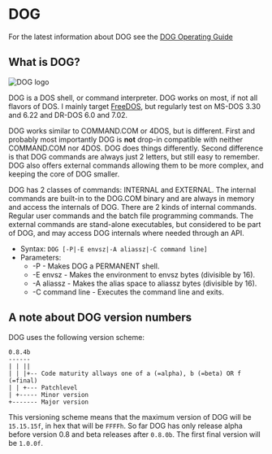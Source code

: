 # DOG

For the latest information about DOG see the [DOG Operating Guide](https://dog.zumppe.net/)

## What is DOG?

![DOG logo](https://dog.zumppe.net/img/logo.png)

DOG is a DOS shell, or command interpreter. DOG works on most, if not all flavors
of DOS. I mainly target [FreeDOS](https://freedos.org/), but regularly test on
MS-DOS 3.30 and 6.22 and DR-DOS 6.0 and 7.02.

DOG works similar to COMMAND.COM or 4DOS, but is different. First and probably
most importantly DOG is **not** drop-in compatible with neither COMMAND.COM nor
4DOS.  DOG does things differently. Second difference is that DOG commands are
always just 2 letters, but still easy to remember. DOG also offers external
commands allowing them to be more complex, and keeping the core of DOG
smaller.

DOG has 2 classes of commands: INTERNAL and EXTERNAL. The internal commands are
built-in to the DOG.COM binary and are always in memory and access the internals
of DOG. There are 2 kinds of internal commands. Regular user commands and the
batch file programming commands. The external commands are stand-alone
executables, but considered to be part of DOG, and may access DOG internals where
needed through an API.


*  Syntax: `DOG [-P|-E envsz|-A aliassz|-C command line]`
*  Parameters:
   *  -P - Makes DOG a PERMANENT shell.
   *  -E envsz - Makes the environment to envsz bytes (divisible by 16).
   *  -A aliassz - Makes the alias space to aliassz bytes (divisible by 16).
   *  -C command line - Executes the command line and exits.

## A note about DOG version numbers

DOG uses the following version scheme:

```
0.8.4b
------
| | ||
| | |+-- Code maturity allways one of a (=alpha), b (=beta) OR f (=final)
| | +--- Patchlevel
| +----- Minor version
+------- Major version
```

This versioning scheme means that the maximum version of DOG will be
`15.15.15f`, in hex that will be `FFFFh`. So far DOG has only release
alpha before version 0.8 and beta releases after `0.8.0b`. The first
final version will be `1.0.0f`.
